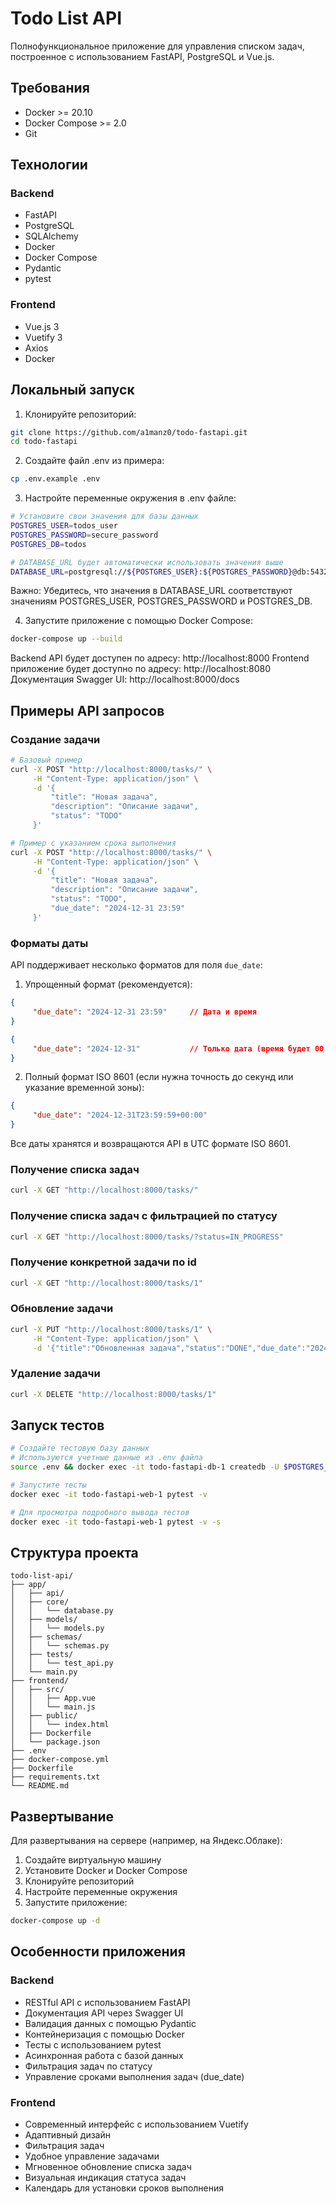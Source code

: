 # Todo List API

Полнофункциональное приложение для управления списком задач, построенное с использованием FastAPI, PostgreSQL и Vue.js.

## Требования

- Docker >= 20.10
- Docker Compose >= 2.0
- Git

## Технологии

### Backend
- FastAPI
- PostgreSQL
- SQLAlchemy
- Docker
- Docker Compose
- Pydantic
- pytest

### Frontend
- Vue.js 3
- Vuetify 3
- Axios
- Docker

## Локальный запуск

1. Клонируйте репозиторий:
```bash
git clone https://github.com/a1manz0/todo-fastapi.git
cd todo-fastapi
```

2. Создайте файл .env из примера:
```bash
cp .env.example .env
```

3. Настройте переменные окружения в .env файле:
```bash
# Установите свои значения для базы данных
POSTGRES_USER=todos_user
POSTGRES_PASSWORD=secure_password
POSTGRES_DB=todos

# DATABASE_URL будет автоматически использовать значения выше
DATABASE_URL=postgresql://${POSTGRES_USER}:${POSTGRES_PASSWORD}@db:5432/${POSTGRES_DB}
```

Важно: Убедитесь, что значения в DATABASE_URL соответствуют значениям POSTGRES_USER, POSTGRES_PASSWORD и POSTGRES_DB.

4. Запустите приложение с помощью Docker Compose:
```bash
docker-compose up --build
```

Backend API будет доступен по адресу: http://localhost:8000
Frontend приложение будет доступно по адресу: http://localhost:8080
Документация Swagger UI: http://localhost:8000/docs

## Примеры API запросов

### Создание задачи
```bash
# Базовый пример
curl -X POST "http://localhost:8000/tasks/" \
     -H "Content-Type: application/json" \
     -d '{
         "title": "Новая задача",
         "description": "Описание задачи",
         "status": "TODO"
     }'

# Пример с указанием срока выполнения
curl -X POST "http://localhost:8000/tasks/" \
     -H "Content-Type: application/json" \
     -d '{
         "title": "Новая задача",
         "description": "Описание задачи",
         "status": "TODO",
         "due_date": "2024-12-31 23:59"
     }'
```

### Форматы даты
API поддерживает несколько форматов для поля `due_date`:

1. Упрощенный формат (рекомендуется):
```json
{
     "due_date": "2024-12-31 23:59"     // Дата и время
}

{
     "due_date": "2024-12-31"           // Только дата (время будет 00:00)
}
```

2. Полный формат ISO 8601 (если нужна точность до секунд или указание временной зоны):
```json
{
     "due_date": "2024-12-31T23:59:59+00:00"
}
```

Все даты хранятся и возвращаются API в UTC формате ISO 8601.

### Получение списка задач
```bash
curl -X GET "http://localhost:8000/tasks/"
```

### Получение списка задач с фильтрацией по статусу
```bash
curl -X GET "http://localhost:8000/tasks/?status=IN_PROGRESS"
```

### Получение конкретной задачи по id
```bash
curl -X GET "http://localhost:8000/tasks/1"
```

### Обновление задачи
```bash
curl -X PUT "http://localhost:8000/tasks/1" \
     -H "Content-Type: application/json" \
     -d '{"title":"Обновленная задача","status":"DONE","due_date":"2024-12-31 23:59"}'
```

### Удаление задачи
```bash
curl -X DELETE "http://localhost:8000/tasks/1"
```

## Запуск тестов

```bash
# Создайте тестовую базу данных
# Используются учетные данные из .env файла
source .env && docker exec -it todo-fastapi-db-1 createdb -U $POSTGRES_USER todos_test

# Запустите тесты
docker exec -it todo-fastapi-web-1 pytest -v

# Для просмотра подробного вывода тестов
docker exec -it todo-fastapi-web-1 pytest -v -s
```

## Структура проекта

```
todo-list-api/
├── app/
│   ├── api/
│   ├── core/
│   │   └── database.py
│   ├── models/
│   │   └── models.py
│   ├── schemas/
│   │   └── schemas.py
│   ├── tests/
│   │   └── test_api.py
│   └── main.py
├── frontend/
│   ├── src/
│   │   ├── App.vue
│   │   └── main.js
│   ├── public/
│   │   └── index.html
│   ├── Dockerfile
│   └── package.json
├── .env
├── docker-compose.yml
├── Dockerfile
├── requirements.txt
└── README.md
```

## Развертывание

Для развертывания на сервере (например, на Яндекс.Облаке):

1. Создайте виртуальную машину
2. Установите Docker и Docker Compose
3. Клонируйте репозиторий
4. Настройте переменные окружения
5. Запустите приложение:
```bash
docker-compose up -d
```

## Особенности приложения

### Backend
- RESTful API с использованием FastAPI
- Документация API через Swagger UI
- Валидация данных с помощью Pydantic
- Контейнеризация с помощью Docker
- Тесты с использованием pytest
- Асинхронная работа с базой данных
- Фильтрация задач по статусу
- Управление сроками выполнения задач (due_date)

### Frontend
- Современный интерфейс с использованием Vuetify
- Адаптивный дизайн
- Фильтрация задач
- Удобное управление задачами
- Мгновенное обновление списка задач
- Визуальная индикация статуса задач
- Календарь для установки сроков выполнения